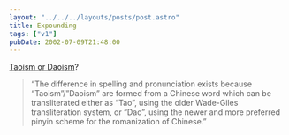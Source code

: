 ```yaml
---
layout: "../../../layouts/posts/post.astro"
title: Expounding
tags: ["v1"]
pubDate: 2002-07-09T21:48:00
---
```


[Taoism or Daoism][1]?

> &#8220;The difference in spelling and pronunciation exists because &#8220;Taoism&#8221;/&#8221;Daoism&#8221; are formed from a Chinese word which can be transliterated either as &#8220;Tao&#8221;, using the older Wade-Giles transliteration system, or &#8220;Dao&#8221;, using the newer and more preferred pinyin scheme for the romanization of Chinese.&#8221;

[1]: http://www.wikipedia.org/wiki/Daoism_versus_Taoism "Wikipedia: Daoism"
